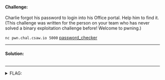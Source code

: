 #### Challenge:

Charlie forgot his password to login into his Office portal. Help him to find it. (This challenge was written for the person on your team who has never solved a binary exploitation challenge before! Welcome to pwning.)

`nc pwn.chal.csaw.io 5000` [password_checker](./password_checker ":ignore")

---

#### Solution:

```bash
```

---

<details><summary>FLAG:</summary>

```
flag{ch4r1i3_4ppr3ci4t35_y0u_f0r_y0ur_h31p}
```

</details>
<br/>
